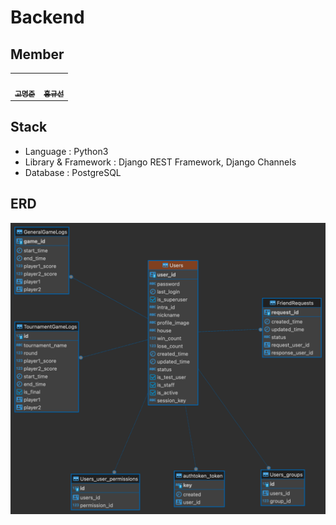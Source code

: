 # Backend

## Member
<table>
  <tbody>
    <tr>
      <td align="center"><a href="https://github.com/Kdelphinus"><img src="https://avatars.githubusercontent.com/u/68101516?v=4"width="100px;" alt=""/><br /><sub><b>고명준</b></sub></a><br /></td>
      <td align="center"><a href="https://github.com/guune"><img src="https://avatars.githubusercontent.com/u/108771739?v=4" width="100px;" alt=""/><br /><sub><b>홍규선</b></sub></a><br /></td>
    </tr>
  </tbody>
</table>

## Stack

- Language : Python3
- Library & Framework : Django REST Framework, Django Channels
- Database : PostgreSQL

## ERD

![ERD](image/tail_passengers.png)
